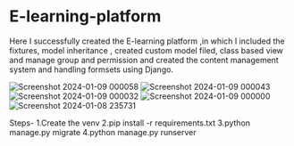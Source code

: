 # E-learning-platform
Here I successfully created the E-learning platform ,in which I  included the fixtures, model inheritance , created custom model filed, class based view and manage group and permission and created the content management system and handling formsets using Django.

![Screenshot 2024-01-09 000058](https://github.com/romanvaibhav/E-learning-platform/assets/90102621/ec766363-8521-41d9-8a06-05d6de2734aa)
![Screenshot 2024-01-09 000043](https://github.com/romanvaibhav/E-learning-platform/assets/90102621/9d61f279-c166-491f-b1fc-834d9f736722)
![Screenshot 2024-01-09 000032](https://github.com/romanvaibhav/E-learning-platform/assets/90102621/4118437d-7257-46d3-9298-37a69bc8f09c)
![Screenshot 2024-01-09 000000](https://github.com/romanvaibhav/E-learning-platform/assets/90102621/cc5fd5f9-287a-4461-8c8d-961e2f49a592)
![Screenshot 2024-01-08 235731](https://github.com/romanvaibhav/E-learning-platform/assets/90102621/4e5b092d-0661-4179-bd74-62bc31365b1c)

Steps-
1.Create the venv
2.pip install -r requirements.txt
3.python manage.py migrate
4.python manage.py runserver
      
      
